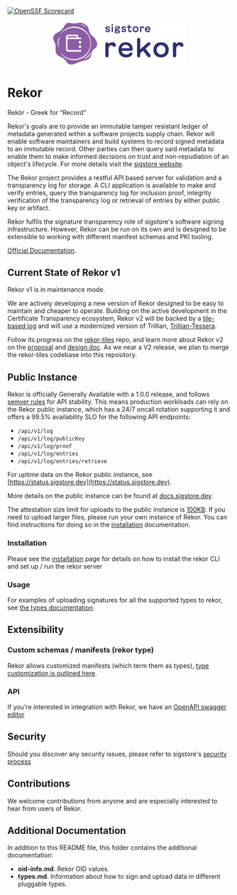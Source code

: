 [![OpenSSF Scorecard](https://api.securityscorecards.dev/projects/github.com/Morrison76/rekor/badge)](https://api.securityscorecards.dev/projects/github.com/Morrison76/rekor)

<p align="center">
  <img style="max-width: 100%;width: 300px;" src="https://raw.githubusercontent.com/sigstore/community/main/artwork/rekor/horizontal/color/sigstore_rekor-horizontal-color.svg" alt="Rekor logo"/>
</p>

# Rekor

Rekór - Greek for “Record”

Rekor's goals are to provide an immutable tamper resistant ledger of metadata generated within a software projects supply chain.
Rekor will enable software maintainers and build systems to record signed metadata to an immutable record.
Other parties can then query said metadata to enable them to make informed decisions on trust and non-repudiation of an object's lifecycle. For more details visit the [sigstore website](https://sigstore.dev).

The Rekor project provides a restful API based server for validation and a transparency log for storage.
A CLI application is available to make and verify entries, query the transparency log for inclusion proof,
integrity verification of the transparency log or retrieval of entries by either public key or artifact.

Rekor fulfils the signature transparency role of sigstore's software signing
infrastructure. However, Rekor can be run on its own and is designed to be
extensible to working with different manifest schemas and PKI tooling.

[Official Documentation](https://docs.sigstore.dev/rekor/overview).

## Current State of Rekor v1

Rekor v1 is in maintenance mode.

We are actively developing a new version of Rekor designed to be easy to maintain and cheaper to operate.
Building on the active development in the Certificate Transparency ecosystem, Rekor v2 will be backed by a
[tile-based log](https://transparency.dev/articles/tile-based-logs/) and will use a modernized version of Trillian,
[Trillian-Tessera](https://github.com/transparency-dev/trillian-tessera).

Follow its progress on the [rekor-tiles](https://github.com/Morrison76/rekor-tiles/) repo, and learn more about
Rekor v2 on the [proposal](https://docs.google.com/document/d/1Mi9OhzrucIyt-UCLk_FxO2_xSQZW9ow9U3Lv0ZB_PpM/edit?resourcekey=0-4rPbZPyCS7QDj26Hk0UyvA&tab=t.0#heading=h.bjitqo6lwsmn)
and [design doc](https://docs.google.com/document/d/1qZ-lkpbQkBzV45rtemWYmT6ReqCwjTt5TbMDFLdaPyM/edit?resourcekey=0-bMAyN9EKPDvB0H3edYi_Cw&tab=t.0#heading=h.xzptrog8pyxf).
As we near a V2 release, we plan to merge the rekor-tiles codebase into this repository.

## Public Instance

Rekor is officially Generally Available with a 1.0.0 release, and follows [semver rules](https://semver.org/) for API stability.
This means production workloads can rely on the Rekor public instance, which has a 24/7 oncall rotation supporting it and offers a 99.5% availability SLO for the following API endpoints:
* `/api/v1/log`
* `/api/v1/log/publicKey`
* `/api/v1/log/proof`
* `/api/v1/log/entries`
* `/api/v1/log/entries/retrieve`

For uptime data on the Rekor public instance, see [https://status.sigstore.dev](https://status.sigstore.dev).

More details on the public instance can be found at [docs.sigstore.dev](https://docs.sigstore.dev/rekor/public-instance).

The attestation size limit for uploads to the public instance is [100KB](https://github.com/Morrison76/rekor/blob/18c81d9f4def67c72f630c5406e26d5e568bc83b/cmd/rekor-server/app/root.go#L104). If you need to upload larger files, please run your own instance of Rekor. You can find instructions for doing so in the [installation](https://docs.sigstore.dev/rekor/overview#usage-and-installation) documentation.

### Installation

Please see the [installation](https://docs.sigstore.dev/rekor/overview#usage-and-installation) page for details on how to install the rekor CLI and set up / run
the rekor server

### Usage

For examples of uploading signatures for all the supported types to rekor, see [the types documentation](types.md).

## Extensibility

### Custom schemas / manifests (rekor type)

Rekor allows customized manifests (which term them as types), [type customization is outlined here](https://github.com/Morrison76/rekor/tree/main/pkg/types).

### API

If you're interested in integration with Rekor, we have an [OpenAPI swagger editor](https://sigstore.dev/swagger/)

## Security

Should you discover any security issues, please refer to sigstore's [security process](https://github.com/sigstore/.github/blob/main/SECURITY.md)

## Contributions

We welcome contributions from anyone and are especially interested to hear from users of Rekor.

## Additional Documentation

In addition to this README file, this folder contains the additional documentation:

- **oid-info.md**. Rekor OID values.
- **types.md**. Information about how to sign and upload data in different pluggable types.  
